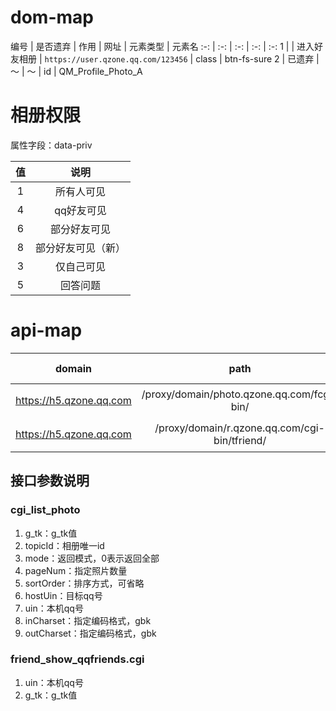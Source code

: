 # dom-map
编号 | 是否遗弃 | 作用 | 网址 | 元素类型 | 元素名
:-: | :-: | :-: | :-: | :-:
1 |  | 进入好友相册 | `https://user.qzone.qq.com/123456` | class | btn-fs-sure
2 | 已遗弃 | ～ | ～ | id | QM\_Profile\_Photo\_A

# 相册权限
属性字段：data-priv

值 | 说明
:-: | :-:
1 | 所有人可见
4 | qq好友可见
6 | 部分好友可见
8 | 部分好友可见（新）
3 | 仅自己可见
5 | 回答问题

# api-map
domain | path | apt-name | api-function | data-type | request-type
:-: | :-: | :-: | :-: | :-: | :-:
https://h5.qzone.qq.com | /proxy/domain/photo.qzone.qq.com/fcgi-bin/ | cgi_list_photo | 返回照片列表 | jsonp | GET
https://h5.qzone.qq.com | /proxy/domain/r.qzone.qq.com/cgi-bin/tfriend/ | friend_show_qqfriends.cgi | 获取qq好友列表 | jsonp | GET


## 接口参数说明
### cgi_list_photo
1. g_tk：g_tk值
2. topicId：相册唯一id
3. mode：返回模式，0表示返回全部
4. pageNum：指定照片数量
5. sortOrder：排序方式，可省略
6. hostUin：目标qq号
7. uin：本机qq号
8. inCharset：指定编码格式，gbk
9. outCharset：指定编码格式，gbk

### friend_show_qqfriends.cgi
1. uin：本机qq号
2. g_tk：g_tk值

